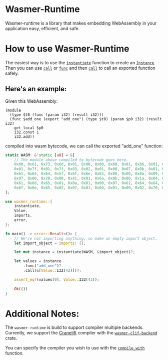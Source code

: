 # Wasmer-Runtime

Wasmer-runtime is a library that makes embedding WebAssembly
in your application easy, efficient, and safe.

# How to use Wasmer-Runtime

The easiest way is to use the [`instantiate`] function to create an [`Instance`].
Then you can use [`call`] or [`func`] and then [`call`][func.call] to call an exported function safely.

[`instantiate`]: https://docs.rs/wasmer-runtime/*/wasmer_runtime/fn.instantiate.html
[`Instance`]: https://docs.rs/wasmer-runtime/*/wasmer_runtime/struct.Instance.html
[`call`]: https://docs.rs/wasmer-runtime/*/wasmer_runtime/struct.Instance.html#method.call
[`func`]: https://docs.rs/wasmer-runtime/*/wasmer_runtime/struct.Instance.html#method.func
[func.call]: https://docs.rs/wasmer-runtime/*/wasmer_runtime/struct.Function.html#method.call

## Here's an example:

Given this WebAssembly:

```wat
(module
  (type $t0 (func (param i32) (result i32)))
  (func $add_one (export "add_one") (type $t0) (param $p0 i32) (result i32)
    get_local $p0
    i32.const 1
    i32.add))
```

compiled into wasm bytecode, we can call the exported "add_one" function:

```rust
static WASM: &'static [u8] = &[
    // The module above compiled to bytecode goes here.
    0x00, 0x61, 0x73, 0x6d, 0x01, 0x00, 0x00, 0x00, 0x01, 0x06, 0x01, 0x60,
    0x01, 0x7f, 0x01, 0x7f, 0x03, 0x02, 0x01, 0x00, 0x07, 0x0b, 0x01, 0x07,
    0x61, 0x64, 0x64, 0x5f, 0x6f, 0x6e, 0x65, 0x00, 0x00, 0x0a, 0x09, 0x01,
    0x07, 0x00, 0x20, 0x00, 0x41, 0x01, 0x6a, 0x0b, 0x00, 0x1a, 0x04, 0x6e,
    0x61, 0x6d, 0x65, 0x01, 0x0a, 0x01, 0x00, 0x07, 0x61, 0x64, 0x64, 0x5f,
    0x6f, 0x6e, 0x65, 0x02, 0x07, 0x01, 0x00, 0x01, 0x00, 0x02, 0x70, 0x30,
];

use wasmer_runtime::{
    instantiate,
    Value,
    imports,
    error,
};

fn main() -> error::Result<()> {
    // We're not importing anything, so make an empty import object.
    let import_object = imports! {};

    let mut instance = instantiate(WASM, &import_object)?;

    let values = instance
        .func("add_one")?
        .call(&[Value::I32(42)])?;

    assert_eq!(values[0], Value::I32(43));
    
    Ok(())
}
```

# Additional Notes:

The `wasmer-runtime` is build to support compiler multiple backends.
Currently, we support the [Cranelift] compiler with the [`wasmer-clif-backend`] crate.

You can specify the compiler you wish to use with the [`compile_with`] function.

[Cranelift]: https://github.com/CraneStation/cranelift
[`wasmer-clif-backend`]: https://crates.io/crates/wasmer-clif-backend
[`compile_with`]: https://docs.rs/wasmer-runtime/*/wasmer_runtime/fn.compile_with.html